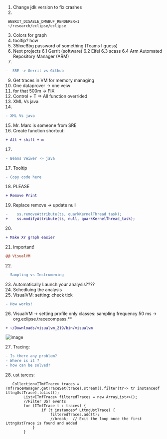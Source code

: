 
1. Change jdk version to fix crashes
2. 
```
 WEBKIT_DISABLE_DMABUF_RENDERER=1
 ~/research/eclipse/eclipse
```
3. Colors for graph
4. tooltip? how
5. 35hxc8bg password of something (Teams I guess)
6. Next projects
   6.1 Gerrit (software)
   6.2 Eifel
   6.3 scass
   6.4 Arm Automated Repository Manager (ARM) 
7.
```diff
-  SRE -> Gerrit vs Github
```

9. Get traces in VM for memory managing
10. One dataprover -> one veiw
11. for that 500m -> FIX
12. Control + T => All function overrided
13. XML Vs java
14.
```diff
- XML Vs java
```
15. Mr. Marc is someone from SRE
16. Create function shortcut: 
```diff
+ Alt + shift + m
```
17. 
```diff
- Beans Veiwer -> java
```
17. Tooltip
```diff
- Copy code here
```
18. PLEASE

```diff
+ Remove Print
```
19. Replace remove -> update null
```diff
-    ss.removeAttribute(ts, quarkKernelThread_task);
+    ss.modifyAttribute(ts, null, quarkKernelThread_task);
```
20. 
```diff
+ Make XY graph easier
```
21. Important!
```diff
@@ VisualVM
```
22. 
```diff
- Sampling vs Instrumening
```
23. Automatically Launch your analysis????
24. Schedluing the analysis
25. VisualVM:
setting: check tick
```diff
- How works!
```
26. VisualVM -> setting profile only classes: sampling frequency 50 ms -> org.eclipse.tracecompass.**
```diff
+ ~/Downloads/visualvm_219/bin/visualvm
```

![image](https://github.com/user-attachments/assets/d8a2ba5f-70b8-4b1e-a5d7-d4dd60926c84)

27. Tracing:
```diff
- Is there any problem?
- Where is it ?
- how can be solved?
```
28. ust tarces:
```
   Collection<ITmfTrace> traces = TmfTraceManager.getTraceSet(trace).stream().filter(tr-> tr instanceof LttngUstTrace).toList();
        List<ITmfTrace> filteredTraces = new ArrayList<>();
        //Filter UST events
        for (ITmfTrace t : traces) {
                if (t instanceof LttngUstTrace) {
                    filteredTraces.add(t);
                    //break;  // Exit the loop once the first LttngUstTrace is found and added
            }
        }
```
    
    
